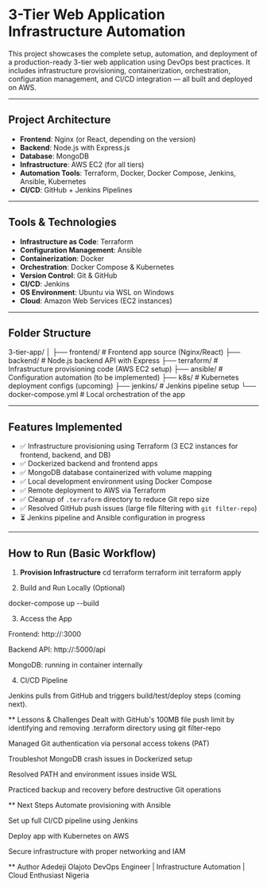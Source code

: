 #  3-Tier Web Application Infrastructure Automation

This project showcases the complete setup, automation, and deployment of a production-ready 3-tier web application using DevOps best practices. It includes infrastructure provisioning, containerization, orchestration, configuration management, and CI/CD integration — all built and deployed on AWS.

---

## Project Architecture

- **Frontend**: Nginx (or React, depending on the version)
- **Backend**: Node.js with Express.js
- **Database**: MongoDB
- **Infrastructure**: AWS EC2 (for all tiers)
- **Automation Tools**: Terraform, Docker, Docker Compose, Jenkins, Ansible, Kubernetes
- **CI/CD**: GitHub + Jenkins Pipelines

---

## Tools & Technologies

- **Infrastructure as Code**: Terraform
- **Configuration Management**: Ansible
- **Containerization**: Docker
- **Orchestration**: Docker Compose & Kubernetes
- **Version Control**: Git & GitHub
- **CI/CD**: Jenkins
- **OS Environment**: Ubuntu via WSL on Windows
- **Cloud**: Amazon Web Services (EC2 instances)

---

## Folder Structure

3-tier-app/
│
├── frontend/ # Frontend app source (Nginx/React)
├── backend/ # Node.js backend API with Express
├── terraform/ # Infrastructure provisioning code (AWS EC2 setup)
├── ansible/ # Configuration automation (to be implemented)
├── k8s/ # Kubernetes deployment configs (upcoming)
├── jenkins/ # Jenkins pipeline setup
└── docker-compose.yml # Local orchestration of the app

---

## Features Implemented

- ✅ Infrastructure provisioning using Terraform (3 EC2 instances for frontend, backend, and DB)
- ✅ Dockerized backend and frontend apps
- ✅ MongoDB database containerized with volume mapping
- ✅ Local development environment using Docker Compose
- ✅ Remote deployment to AWS via Terraform
- ✅ Cleanup of `.terraform` directory to reduce Git repo size
- ✅ Resolved GitHub push issues (large file filtering with `git filter-repo`)
- ⏳ Jenkins pipeline and Ansible configuration in progress

---

##  How to Run (Basic Workflow)

1. **Provision Infrastructure**
cd terraform
terraform init
terraform apply

2. Build and Run Locally (Optional)

docker-compose up --build

3. Access the App

Frontend: http://<public-ip>:3000

Backend API: http://<public-ip>:5000/api

MongoDB: running in container internally

4. CI/CD Pipeline

Jenkins pulls from GitHub and triggers build/test/deploy steps (coming next).

** Lessons & Challenges
Dealt with GitHub's 100MB file push limit by identifying and removing .terraform directory using git filter-repo

Managed Git authentication via personal access tokens (PAT)

Troubleshot MongoDB crash issues in Dockerized setup

Resolved PATH and environment issues inside WSL

Practiced backup and recovery before destructive Git operations

** Next Steps
 Automate provisioning with Ansible

 Set up full CI/CD pipeline using Jenkins

 Deploy app with Kubernetes on AWS

 Secure infrastructure with proper networking and IAM

** Author
Adedeji Olajoto
DevOps Engineer | Infrastructure Automation | Cloud Enthusiast
Nigeria
